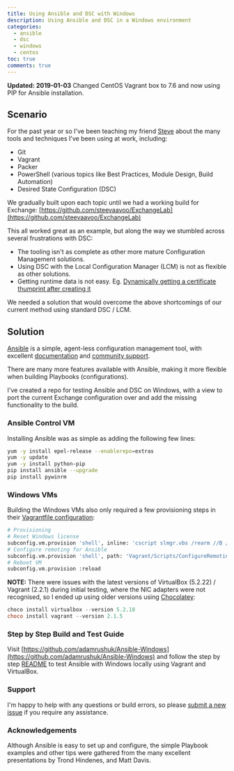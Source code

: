 ```yaml
---
title: Using Ansible and DSC with Windows
description: Using Ansible and DSC in a Windows environment
categories:
  - ansible
  - dsc
  - windows
  - centos
toc: true
comments: true
---
```


**Updated: 2019-01-03** Changed CentOS Vagrant box to 7.6 and now using PIP for Ansible installation.

## Scenario

For the past year or so I've been teaching my friend [Steve](https://github.com/steevaavoo) about the many tools
and techniques I've been using at
work, including:

- Git
- Vagrant
- Packer
- PowerShell (various topics like Best Practices, Module Design, Build Automation)
- Desired State Configuration (DSC)

We gradually built upon each topic until we had a working build for Exchange:
[https://github.com/steevaavoo/ExchangeLab](https://github.com/steevaavoo/ExchangeLab)

This all worked great as an example, but along the way we stumbled across several frustrations with DSC:

- The tooling isn't as complete as other more mature Configuration Management solutions.
- Using DSC with the Local Configuration Manager (LCM) is not as flexible as other solutions.
- Getting runtime data is not easy. Eg.
  [Dynamically getting a certificate thumprint after creating it](https://github.com/steevaavoo/ExchangeLab/issues/3)
  
We needed a solution that would overcome the above shortcomings of our current method using standard DSC / LCM.

## Solution

[Ansible](https://www.ansible.com/) is a simple, agent-less configuration management tool, with excellent
[documentation](https://docs.ansible.com/) and [community support](https://www.ansible.com/community).

There are many more features available with Ansible, making it more flexible when building Playbooks (configurations).

I've created a repo for testing Ansible and DSC on Windows, with a view to port the current Exchange configuration over and add the missing functionality to the build.

### Ansible Control VM

Installing Ansible was as simple as adding the following few lines:

```bash
yum -y install epel-release --enablerepo=extras
yum -y update
yum -y install python-pip
pip install ansible --upgrade
pip install pywinrm
```

### Windows VMs

Building the Windows VMs also only required a few provisioning steps in their [Vagrantfile configuration](https://github.com/adamrushuk/Ansible-Windows/blob/master/Vagrantfile#L88-L94):

```bash
# Provisioning
# Reset Windows license
subconfig.vm.provision 'shell', inline: 'cscript slmgr.vbs /rearm //B //NOLOGO'
# Configure remoting for Ansible
subconfig.vm.provision 'shell', path: 'Vagrant/Scripts/ConfigureRemotingForAnsible.ps1'
# Reboot VM
subconfig.vm.provision :reload
```

**NOTE:** There were issues with the latest versions of VirtualBox (5.2.22) / Vagrant (2.2.1) during initial testing, where
the NIC adapters were not recognised, so I ended up using older versions using [Chocolatey](https://chocolatey.org/docs/installation#installing-chocolatey):

```powershell
choco install virtualbox --version 5.2.18
choco install vagrant --version 2.1.5
```

### Step by Step Build and Test Guide

Visit [https://github.com/adamrushuk/Ansible-Windows](https://github.com/adamrushuk/Ansible-Windows) and follow the step
by step [README](https://github.com/adamrushuk/Ansible-Windows/blob/master/README.md) to test Ansible with Windows locally using Vagrant and VirtualBox.

### Support

I'm happy to help with any questions or build errors, so please
[submit a new issue](https://github.com/adamrushuk/Ansible-Windows/issues/new) if you require any assistance.

### Acknowledgements

Although Ansible is easy to set up and configure, the simple Playbook examples and other tips were gathered from
the many excellent presentations by Trond Hindenes, and Matt Davis.
